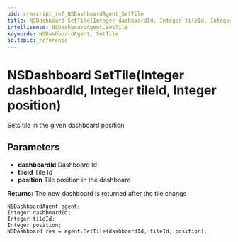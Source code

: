 ```yaml
---
uid: crmscript_ref_NSDashboardAgent_SetTile
title: NSDashboard SetTile(Integer dashboardId, Integer tileId, Integer position)
intellisense: NSDashboardAgent.SetTile
keywords: NSDashboardAgent, SetTile
so.topic: reference
---
```


# NSDashboard SetTile(Integer dashboardId, Integer tileId, Integer position)

Sets tile in the given dashboard position

## Parameters

* **dashboardId** Dashboard Id
* **tileId** Tile Id
* **position** Tile position in the dashboard

**Returns:** The new dashboard is returned after the tile change

```crmscript
NSDashboardAgent agent;
Integer dashboardId;
Integer tileId;
Integer position;
NSDashboard res = agent.SetTile(dashboardId, tileId, position);
```

